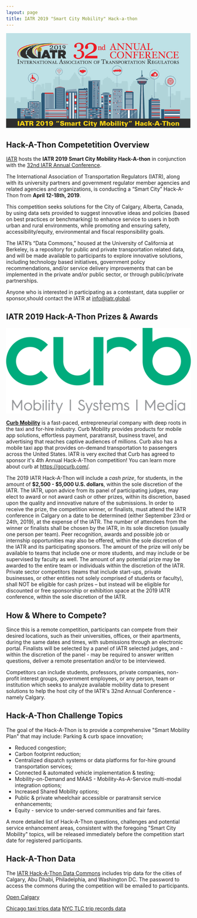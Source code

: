 ```yaml
---
layout: page
title: IATR 2019 "Smart City Mobility" Hack-a-thon
---
```

![alt text](https://raw.githubusercontent.com/itslibrary/smartcityhack/master/_docs/Hack-A_ThonHeaderBlasts.png "IATR 2019 Hack-A-Thon")

## Hack-A-Thon Competetition Overview

[IATR](http://iatr.global) hosts the **IATR 2019 Smart City Mobility Hack-A-thon** in conjunction with the [32nd IATR Annual Conference](http://iatr.global/iatr-conferences). 

The International Association of Transportation Regulators (IATR), along with its university partners and government regulator member agencies and related agencies and organizations, is conducting a “Smart City” Hack-A-Thon from **April 12-18th, 2019**.  

This competition seeks solutions for the City of Calgary, Alberta, Canada, by using data sets provided to suggest innovative ideas and policies (based on best practices or benchmarking) to enhance service to users in both urban and rural environments, while promoting and ensuring safety, accessibility/equity, environmental and fiscal responsibility goals.

The IATR’s “Data Commons,” housed at the University of California at Berkeley, is a repository for public and private transportation related data, and will be made available to participants to explore innovative solutions, including technology based initiatives, government policy recommendations, and/or service delivery improvements that can be implemented in the private and/or public sector, or through public/private partnerships.

Anyone who is interested in participating as a contestant, data supplier or sponsor,should contact the IATR at <info@iatr.global>.

## IATR 2019 Hack-A-Thon Prizes & Awards

![alt_text](https://github.com/itslibrary/smartcityhack/blob/master/_docs/Curb%20Green%20logo.png?raw=250px "IATR 2019 Hack-A-Thon is sponsored by Curb Mobility") 


**[Curb Mobility](https://gocurb.com/about/)** is a fast-paced, entrepreneurial company with deep roots in the taxi and for-hire industry. Curb Mobility provides products for mobile app solutions, effortless payment, paratransit, business travel, and advertising that reaches captive audiences of millions. Curb also has a mobile taxi app that provides on-demand transportation to passengers across the United States. IATR is very excited that Curb has agreed to sponsor it's 4th Annual Hack-A-Thon competition! You can learn more about curb at <https://gocurb.com/>.

The 2019 IATR Hack-A-Thon will include a *cash prize*, for students, in the amount of **$2,500 - $5,000 U.S. dollars**, within the sole discretion of the IATR.  The IATR, upon advice from its panel of participating judges, may elect to award or not award cash or other prizes, within its discretion, based upon the quality and innovative nature of the submissions.  In order to receive the prize, the competition winner, or finalists, must attend the IATR conference in Calgary on a date to be determined (either September 23rd or 24th, 2019), at the expense of the IATR.  The number of attendees from the winner or finalists shall be chosen by the IATR, in its sole discretion (usually one person per team).  Peer recognition, awards and possible job or internship opportunities may also be offered, within the sole discretion of the IATR and its participating sponsors.  The amount of the prize will only be available to teams that include one or more students, and may include or be supervised by faculty as well.  The amount of any potential prize may be awarded to the entire team or individuals within the discretion of the IATR.  Private sector competitors (teams that include start-ups, private businesses, or other entities not solely comprised of students or faculty), shall NOT be eligible for cash prizes – but instead will be eligible for discounted or free sponsorship or exhibition space at the 2019 IATR conference, within the sole discretion of the IATR. 


## How & Where to Compete?

Since this is a remote competition, participants can compete from their desired locations, such as their universities, offices, or their apartments, during the same dates and times, with submissions through an electronic portal. Finalists will be selected by a panel of IATR selected judges, and - within the discretion of the panel - may be required to answer written questions, deliver a remote presentation and/or to be interviewed.

Competitors can include students, professors, private companies, non-profit interest groups, government employees, or any person, team or institution which seeks to analyze available mobility data to present solutions to help the host city of the IATR's 32nd Annual Conference - namely Calgary. 

## Hack-A-Thon Challenge Topics

The goal of the Hack-A-Thon is to provide a comprehensive "Smart Mobility Plan" that may include:
Parking & curb space innovation;
+ Reduced congestion;
+ Carbon footprint reduction;
+ Centralized dispatch systems or data platforms for for-hire ground transportation services;
+ Connected & automated vehicle implementation & testing;
+ Mobility-on-Demand and MAAS - Mobility-As-A-Service multi-modal integration options;
+ Increased Shared Mobility options;
+ Public & private wheelchair accessible or paratransit service enhancements;
+ Equity - service to under-served communities and fair fares.

A more detailed list of Hack-A-Thon questions, challenges and potential service enhancement areas, consistent with the foregoing "Smart City Mobility" topics, will be released immediately before the competition start date for registered participants.

## Hack-A-Thon Data

The [IATR Hack-A-Thon Data Commons](https://berkeley.box.com/v/IATRHackAThonData) includes trip data for the cities of Calgary, Abu Dhabi, Philadelphia, and Washington DC. The password to access the commons during the competition will be emailed to participants. 

[Open Calgary](https://data.calgary.ca/)

[Chicago taxi trips data](https://data.cityofchicago.org/Transportation/Taxi-Trips/wrvz-psew)
[NYC TLC trip records data](https://www1.nyc.gov/site/tlc/about/tlc-trip-record-data.page)
